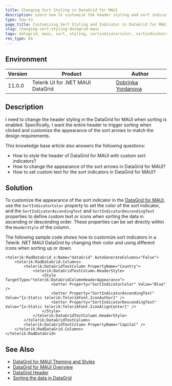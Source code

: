 ```yaml
---
title: Changing Sort Styling in DataGrid for MAUI
description: Learn how to customize the header styling and sort indicator appearance in the DataGrid for MAUI to meet specific requirements.
type: how-to
page_title: Customizing Sort Styling and Indicator in DataGrid for MAUI
slug: changing-sort-styling-datagrid-maui
tags: datagrid, maui, sort, styling, sortindicatorcolor, sortindicatorascendingtext, sortindicatordescendingtext
res_type: kb
---
```


## Environment

| Version | Product | Author | 
| --- | --- | ---- | 
| 11.0.0 | Telerik UI for .NET MAUI DataGrid | [Dobrinka Yordanova](https://www.telerik.com/blogs/author/dobrinka-yordanova) | 

## Description

I need to change the header styling in the DataGrid for MAUI when sorting is enabled. Specifically, I want the entire header to trigger sorting when clicked and customize the appearance of the sort arrows to match the design requirements.

This knowledge base article also answers the following questions:
- How to style the header of DataGrid for MAUI with custom sort indicators?
- How to change the appearance of the sort arrows in DataGrid for MAUI?
- How to set custom text for the sort indicators in DataGrid for MAUI?

## Solution

To customize the appearance of the sort indicator in the [DataGrid for MAUI](https://docs.telerik.com/devtools/maui/controls/datagrid/overview), use the `SortIndicatorColor` property to set the color of the sort indicator, and the `SortIndicatorAscendingText` and `SortIndicatorDescendingText` properties to define custom text or icons when sorting the data in ascending or descending order.
These properties can be set directly within the `HeaderStyle` of the column.

The following sample code shows how to customize sort indicators in a Telerik .NET MAUI DataGrid by changing their color and using different icons when sorting up or down.

```xaml
<telerik:RadDataGrid x:Name="dataGrid" AutoGenerateColumns="False">
    <telerik:RadDataGrid.Columns>
        <telerik:DataGridTextColumn PropertyName="Country">
            <telerik:DataGridTextColumn.HeaderStyle>
                <Style TargetType="telerik:DataGridColumnHeaderAppearance">
                    <Setter Property="SortIndicatorColor" Value="Blue" />
                    <Setter Property="SortIndicatorAscendingText" Value="{x:Static telerik:TelerikFont.IconAuthor}" />
                    <Setter Property="SortIndicatorDescendingText" Value="{x:Static telerik:TelerikFont.IconAlignCenter}" />
                </Style>
            </telerik:DataGridTextColumn.HeaderStyle>
        </telerik:DataGridTextColumn>
        <telerik:DataGridTextColumn PropertyName="Capital" />
    </telerik:RadDataGrid.Columns>
</telerik:RadDataGrid>
```

## See Also

- [DataGrid for MAUI Theming and Styles](https://docs.telerik.com/devtools/maui/controls/datagrid/theming-and-styles/columns-styling)
- [DataGrid for MAUI Overview](https://docs.telerik.com/devtools/maui/controls/datagrid/overview)
- [DataGrid Header](https://docs.telerik.com/devtools/maui/controls/datagrid/columns/header)
- [Sorting the data in DataGrid](https://docs.telerik.com/devtools/maui/controls/datagrid/sorting)
